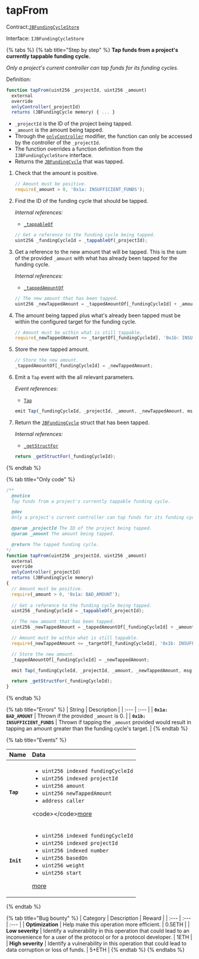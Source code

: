 # tapFrom

Contract:[`JBFundingCycleStore`](../)​‌

Interface: `IJBFundingCycleStore`

{% tabs %}
{% tab title="Step by step" %}
**Tap funds from a project's currently tappable funding cycle.**

_Only a project's current controller can tap funds for its funding cycles._  
  
Definition:

```javascript
function tapFrom(uint256 _projectId, uint256 _amount)
  external
  override
  onlyController(_projectId)
  returns (JBFundingCycle memory) { ... }
```

* `_projectId` is the ID of the project being tapped.
* `_amount` is the amount being tapped.
* Through the [`onlyController`](../../jbutility/modifiers/onlycontroller.md) modifier, the function can only be accessed by the controller of the `_projectId`. 
* The function overrides a function definition from the `IJBFundingCycleStore` interface.
* Returns the [`JBFundingCycle`](../../../data-structures/jbfundingcycle.md) that was tapped.

1. Check that the amount is positive.

   ```javascript
   // Amount must be positive.
   require(_amount > 0, '0x1a: INSUFFICIENT_FUNDS');
   ```

2. Find the ID of the funding cycle that should be tapped.  


   _Internal references:_

   * [`_tappableOf`](_tappableof.md)

   ```javascript
   // Get a reference to the funding cycle being tapped.
   uint256 _fundingCycleId = _tappableOf(_projectId);
   ```

3. Get a reference to the new amount that will be tapped. This is the sum of the provided `_amount` with what has already been tapped for the funding cycle.  


   _Internal references:_

   * [`_tappedAmountOf`](../properties/_tappedamountof.md)

   ```javascript
   // The new amount that has been tapped.
   uint256 _newTappedAmount = _tappedAmountOf[_fundingCycleId] + _amount;
   ```

4. The amount being tapped plus what's already been tapped must be within the configured target for the funding cycle.

   ```javascript
   // Amount must be within what is still tappable.
   require(_newTappedAmount <= _targetOf[_fundingCycleId], '0x1b: INSUFFICIENT_FUNDS');
   ```

5. Store the new tapped amount.

   ```javascript
   // Store the new amount.
   _tappedAmountOf[_fundingCycleId] = _newTappedAmount;
   ```

6. Emit a `Tap` event with the all relevant parameters.   


   _Event references:_

   * [`Tap`](../events/tap.md) 

   ```javascript
   emit Tap(_fundingCycleId, _projectId, _amount, _newTappedAmount, msg.sender);
   ```

7. Return the [`JBFundingCycle`](../../../data-structures/jbfundingcycle.md) struct that has been tapped.  


   _Internal references:_

   * [`_getStructFor`](../read/_getstructfor.md)

   ```javascript
   return _getStructFor(_fundingCycleId);
   ```
{% endtab %}

{% tab title="Only code" %}
```javascript
/** 
  @notice 
  Tap funds from a project's currently tappable funding cycle.

  @dev
  Only a project's current controller can tap funds for its funding cycles.

  @param _projectId The ID of the project being tapped.
  @param _amount The amount being tapped.

  @return The tapped funding cycle.
*/
function tapFrom(uint256 _projectId, uint256 _amount)
  external
  override
  onlyController(_projectId)
  returns (JBFundingCycle memory)
{
  // Amount must be positive.
  require(_amount > 0, '0x1a: BAD_AMOUNT');
  
  // Get a reference to the funding cycle being tapped.
  uint256 _fundingCycleId = _tappableOf(_projectId);

  // The new amount that has been tapped.
  uint256 _newTappedAmount = _tappedAmountOf[_fundingCycleId] + _amount;

  // Amount must be within what is still tappable.
  require(_newTappedAmount <= _targetOf[_fundingCycleId], '0x1b: INSUFFICIENT_FUNDS');

  // Store the new amount.
  _tappedAmountOf[_fundingCycleId] = _newTappedAmount;

  emit Tap(_fundingCycleId, _projectId, _amount, _newTappedAmount, msg.sender);

  return _getStructFor(_fundingCycleId);
}
```
{% endtab %}

{% tab title="Errors" %}
| String | Description |
| :--- | :--- |
| **`0x1a: BAD_AMOUNT`** | Thrown if the provided `_amount` is 0. |
| **`0x1b: INSUFFICIENT_FUNDS`** | Thrown if tapping the `_amount` provided would result in tapping an amount greater than the funding cycle's target. |
{% endtab %}

{% tab title="Events" %}
<table>
  <thead>
    <tr>
      <th style="text-align:left">Name</th>
      <th style="text-align:left">Data</th>
    </tr>
  </thead>
  <tbody>
    <tr>
      <td style="text-align:left"><b><code>Tap</code></b>
      </td>
      <td style="text-align:left">
        <ul>
          <li><code>uint256 indexed fundingCycleId</code> 
          </li>
          <li><code>uint256 indexed projectId</code> 
          </li>
          <li><code>uint256 amount</code> 
          </li>
          <li><code>uint256 newTappedAmount</code> 
          </li>
          <li><code>address caller</code>
          </li>
        </ul>
        <p>&lt;code&gt;&lt;/code&gt;<a href="../events/tap.md">more</a>
        </p>
      </td>
    </tr>
    <tr>
      <td style="text-align:left"><b><code>Init</code></b>
      </td>
      <td style="text-align:left">
        <ul>
          <li><code>uint256 indexed fundingCycleId</code> 
          </li>
          <li><code>uint256 indexed projectId</code> 
          </li>
          <li><code>uint256 indexed number</code> 
          </li>
          <li><code>uint256 basedOn</code> 
          </li>
          <li><code>uint256 weight</code> 
          </li>
          <li><code>uint256 start</code>
          </li>
        </ul>
        <p><a href="../events/init.md">more</a>
        </p>
      </td>
    </tr>
  </tbody>
</table>
{% endtab %}

{% tab title="Bug bounty" %}
| Category | Description | Reward |
| :--- | :--- | :--- |
| **Optimization** | Help make this operation more efficient. | 0.5ETH |
| **Low severity** | Identify a vulnerability in this operation that could lead to an inconvenience for a user of the protocol or for a protocol developer. | 1ETH |
| **High severity** | Identify a vulnerability in this operation that could lead to data corruption or loss of funds. | 5+ETH |
{% endtab %}
{% endtabs %}

